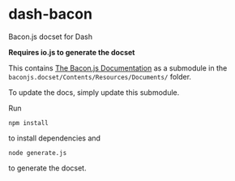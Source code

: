 # dash-bacon
Bacon.js docset for Dash

__Requires io.js to generate the docset__

This contains [The Bacon.js Documentation](https://github.com/baconjs/baconjs.github.io)
as a submodule in the `baconjs.docset/Contents/Resources/Documents/` folder.

To update the docs, simply update this submodule.

Run
```
npm install
```
to install dependencies and
```
node generate.js
```
to generate the docset.
